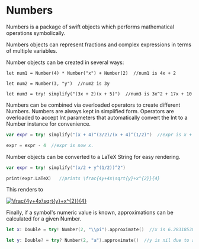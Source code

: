 # Numbers
Numbers is a package of swift objects which performs mathematical operations symbolically.

Numbers objects can represent fractions and complex expressions in terms of multiple variables.  

Number objects can be created in several ways:

`let num1 = Number(4) * Number("x") + Number(2)  //num1 is 4x + 2 `

`let num2 = Number(3, "y")  //num2 is 3y`

`let num3 = try! simplify("(3x + 2)(x + 5)")  //num3 is 3x^2 + 17x + 10`

Numbers can be combined via overloaded operators to create different Numbers.  Numbers are always kept in simplified form. Operators are overloaded to accept Int parameters that automatically convert the Int to a Number instance for convenience. 

```Swift
var expr = try! simplify("(x + 4)^(3/2)/(x + 4)^(1/2)")  //expr is x + 4

expr = expr - 4  //expr is now x.
```

Number objects can be converted to a LaTeX String for easy rendering.

```Swift
var expr = try! simplify("(x/2 + y^(1/2))^2")

print(expr.LaTeX)   //prints \frac{4y+4x\sqrt{y}+x^{2}}{4}
```
This renders to

<a href="https://www.codecogs.com/eqnedit.php?latex=\frac{4y&plus;4x\sqrt{y}&plus;x^{2}}{4}" target="_blank"><img src="https://latex.codecogs.com/gif.latex?\frac{4y&plus;4x\sqrt{y}&plus;x^{2}}{4}" title="\frac{4y+4x\sqrt{y}+x^{2}}{4}" /></a>

Finally, if a symbol's numeric value is known, approximations can be calculated for a given Number.

```Swift
let x: Double = try! Number(2, "\\pi").approximate()  //x is 6.283185307179586

let y: Double? = try? Number(2, "a").approximate()  //y is nil due to an UndefinedConstantError
```
